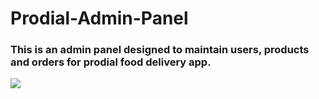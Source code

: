 # Prodial-Admin-Panel
### This is an admin panel designed to maintain users, products and orders for prodial food delivery app.

<img src="https://www.google.co.in/images/branding/googlelogo/1x/googlelogo_color_272x92dp.png">
